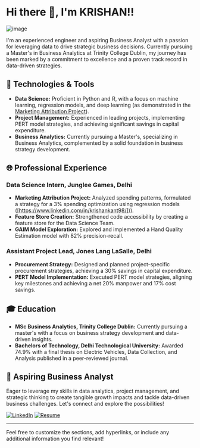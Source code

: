 # Hi there 👋, I'm KRISHAN!!
![image](https://github.com/KrishanTCD/KrishanTCD/assets/146117329/3a4392b0-3ae8-42e1-993e-51715e620ced)

I'm an experienced engineer and aspiring Business Analyst with a passion for leveraging data to drive strategic business decisions. Currently pursuing a Master's in Business Analytics at Trinity College Dublin, my journey has been marked by a commitment to excellence and a proven track record in data-driven strategies.

## 🔧 Technologies & Tools

- **Data Science:** Proficient in Python and R, with a focus on machine learning, regression models, and deep learning (as demonstrated in the [Marketing Attribution Project](#link)).
- **Project Management:** Experienced in leading projects, implementing PERT model strategies, and achieving significant savings in capital expenditure.
- **Business Analytics:** Currently pursuing a Master's, specializing in Business Analytics, complemented by a solid foundation in business strategy development.

## 🌐 Professional Experience

### Data Science Intern, Junglee Games, Delhi

- **Marketing Attribution Project:** Analyzed spending patterns, formulated a strategy for a 3% spending optimization using regression models ([https://www.linkedin.com/in/krishankant98/])).
- **Feature Store Creation:** Strengthened code accessibility by creating a feature store for the Data Science Team.
- **GAIM Model Exploration:** Explored and implemented a Hand Quality Estimation model with 82% precision-recall.

### Assistant Project Lead, Jones Lang LaSalle, Delhi

- **Procurement Strategy:** Designed and planned project-specific procurement strategies, achieving a 30% savings in capital expenditure.
- **PERT Model Implementation:** Executed PERT model strategies, aligning key milestones and achieving a net 20% manpower and 17% cost savings.

## 🎓 Education

- **MSc Business Analytics, Trinity College Dublin:** Currently pursuing a master's with a focus on business strategy development and data-driven insights.
- **Bachelors of Technology, Delhi Technological University:** Awarded 74.9% with a final thesis on Electric Vehicles, Data Collection, and Analysis published in a peer-reviewed journal.

## 🚀 Aspiring Business Analyst

Eager to leverage my skills in data analytics, project management, and strategic thinking to create tangible growth impacts and tackle data-driven business challenges. Let's connect and explore the possibilities!

[![LinkedIn](https://img.shields.io/badge/LinkedIn-Connect-blue)](https://www.linkedin.com/in/krishankant98/)
[![Resume](https://img.shields.io/badge/Resume-View-green)](https://drive.google.com/file/d/13E8OhmJXUjg7LjwCx_xomYGesQV79fZ5/view?usp=sharing)

---

Feel free to customize the sections, add hyperlinks, or include any additional information you find relevant!
